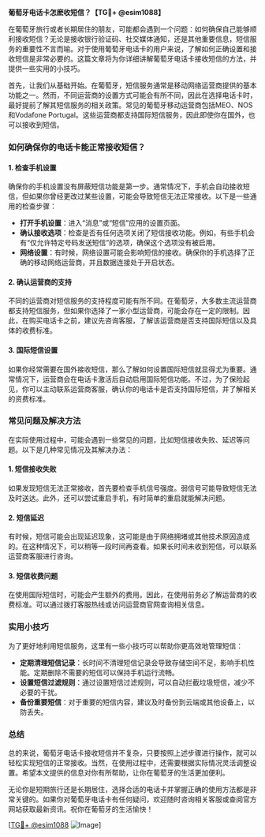 **葡萄牙电话卡怎麽收短信？【TG💪+ @esim1088】**

在葡萄牙旅行或者长期居住的朋友，可能都会遇到一个问题：如何确保自己能够顺利接收短信？无论是接收银行验证码、社交媒体通知，还是其他重要信息，短信服务的重要性不言而喻。对于使用葡萄牙电话卡的用户来说，了解如何正确设置和接收短信是非常必要的。这篇文章将为你详细讲解葡萄牙电话卡接收短信的方法，并提供一些实用的小技巧。

首先，让我们从基础开始。在葡萄牙，短信服务通常是移动网络运营商提供的基本功能之一。然而，不同运营商的设置方式可能会有所不同，因此在选择电话卡时，最好提前了解其短信服务的相关政策。常见的葡萄牙移动运营商包括MEO、NOS和Vodafone Portugal。这些运营商都支持国际短信服务，因此即使你在国外，也可以接收到短信。

### 如何确保你的电话卡能正常接收短信？

#### 1. 检查手机设置
确保你的手机设置没有屏蔽短信功能是第一步。通常情况下，手机会自动接收短信，但如果你曾经更改过某些设置，可能会导致短信无法正常接收。以下是一些通用的检查步骤：

- **打开手机设置**：进入“消息”或“短信”应用的设置页面。
- **确认接收选项**：检查是否有任何选项关闭了短信接收功能。例如，有些手机会有“仅允许特定号码发送短信”的选项，确保这个选项没有被启用。
- **网络设置**：有时候，网络设置可能会影响短信的接收。确保你的手机选择了正确的移动网络运营商，并且数据连接处于开启状态。

#### 2. 确认运营商的支持
不同的运营商对短信服务的支持程度可能有所不同。在葡萄牙，大多数主流运营商都支持短信服务，但如果你选择了一家小型运营商，可能会存在一定的限制。因此，在购买电话卡之前，建议先咨询客服，了解该运营商是否支持国际短信以及具体的收费标准。

#### 3. 国际短信设置
如果你经常需要在国外接收短信，那么了解如何设置国际短信就显得尤为重要。通常情况下，运营商会在电话卡激活后自动启用国际短信功能。不过，为了保险起见，你可以主动联系运营商客服，确认你的电话卡是否支持国际短信，并了解相关的资费标准。

### 常见问题及解决方法

在实际使用过程中，可能会遇到一些常见的问题，比如短信接收失败、延迟等问题。以下是几种常见情况及其解决办法：

#### 1. 短信接收失败
如果发现短信无法正常接收，首先要检查手机信号强度。弱信号可能导致短信无法及时送达。此外，还可以尝试重启手机，有时简单的重启就能解决问题。

#### 2. 短信延迟
有时候，短信可能会出现延迟现象，这可能是由于网络拥堵或其他技术原因造成的。在这种情况下，可以稍等一段时间再查看。如果长时间未收到短信，可以联系运营商客服进行咨询。

#### 3. 短信收费问题
在使用国际短信时，可能会产生额外的费用。因此，在使用前务必了解运营商的收费标准。可以通过拨打客服热线或访问运营商官网查询相关信息。

### 实用小技巧

为了更好地利用短信服务，这里有一些小技巧可以帮助你更高效地管理短信：

- **定期清理短信记录**：长时间不清理短信记录会导致存储空间不足，影响手机性能。定期删除不需要的短信可以保持手机运行流畅。
- **设置短信过滤规则**：通过设置短信过滤规则，可以自动拦截垃圾短信，减少不必要的干扰。
- **备份重要短信**：对于重要的短信内容，建议及时备份到云端或其他设备上，以防丢失。

### 总结

总的来说，葡萄牙电话卡接收短信并不复杂，只要按照上述步骤进行操作，就可以轻松实现短信的正常接收。当然，在使用过程中，还需要根据实际情况灵活调整设置。希望本文提供的信息对你有所帮助，让你在葡萄牙的生活更加便利。

无论你是短期旅行还是长期居住，选择合适的电话卡并掌握正确的使用方法都是非常关键的。如果你对葡萄牙电话卡有任何疑问，欢迎随时咨询相关客服或查阅官方网站获取最新资讯。祝你在葡萄牙的生活愉快！

[[TG💪+ @esim1088](https://t.me/s/esim1088) ![Image](https://i.postimg.cc/4NQfJmqS/Snipaste-2025-05-13-00-14-12.png)]